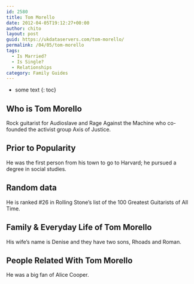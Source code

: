 ```yaml
---
id: 2580
title: Tom Morello
date: 2012-04-05T19:12:27+00:00
author: chito
layout: post
guid: https://ukdataservers.com/tom-morello/
permalink: /04/05/tom-morello
tags:
  - Is Married?
  - Is Single?
  - Relationships
category: Family Guides
---
```


* some text
{: toc}
          
          
## Who is  Tom Morello
                  
                  
                  
Rock guitarist for Audioslave and Rage Against the Machine who co-founded the activist group Axis of Justice.
                  
                
                
                
## Prior to Popularity 
                  
                  
                  
He was the first person from his town to go to Harvard; he pursued a degree in social studies.
                  
                
                
                
## Random data 
                  
                  
                  
He is ranked #26 in Rolling Stone&#8217;s list of the 100 Greatest Guitarists of All Time.
                  
                
                
                
## Family & Everyday Life of Tom Morello
                  
                  
                  
His wife&#8217;s name is Denise and they have two sons, Rhoads and Roman.
                  
                
                
                
## People Related With  Tom Morello
                  
                  
                  
He was a big fan of Alice Cooper.
                  
                
              
            
          
          
          
    
    
  
